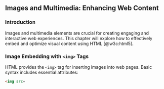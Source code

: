 ## Images and Multimedia: Enhancing Web Content

### Introduction

Images and multimedia elements are crucial for creating engaging and interactive web experiences. This chapter will explore how to effectively embed and optimize visual content using HTML [@w3c:html5].

### Image Embedding with `<img>` Tags

HTML provides the `<img>` tag for inserting images into web pages. Basic syntax includes essential attributes:

```html
<img src=